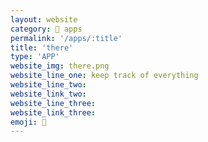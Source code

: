 ```yaml
---
layout: website
category: 🏬 apps
permalink: '/apps/:title'
title: 'there'
type: 'APP'
website_img: there.png
website_line_one: keep track of everything
website_line_two: 
website_link_two: 
website_line_three:
website_link_three: 
emoji: 🐲
---
```

